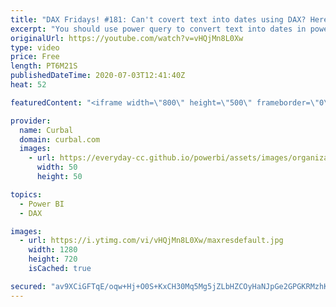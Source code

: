 ```yaml
---
title: "DAX Fridays! #181: Can't covert text into dates using DAX? Here is why..."
excerpt: "You should use power query to convert text into dates in power bi, but if you have a direct query or live connection and you need to do it in DAX, here is a tutorial of what works, what doesnt and what to watch for.  Enjoy!  Here you can download all the pbix files: https://curbal.com/donwload-center"
originalUrl: https://youtube.com/watch?v=vHQjMn8L0Xw
type: video
price: Free
length: PT6M21S
publishedDateTime: 2020-07-03T12:41:40Z
heat: 52

featuredContent: "<iframe width=\"800\" height=\"500\" frameborder=\"0\" src=\"https://www.youtube.com/embed/vHQjMn8L0Xw\" allow=\"accelerometer; autoplay; encrypted-media; gyroscope; picture-in-picture\" allowfullscreen></iframe>"

provider:
  name: Curbal
  domain: curbal.com
  images:
    - url: https://everyday-cc.github.io/powerbi/assets/images/organizations/curbal.com-50x50.jpg
      width: 50
      height: 50

topics:
  - Power BI
  - DAX

images:
  - url: https://i.ytimg.com/vi/vHQjMn8L0Xw/maxresdefault.jpg
    width: 1280
    height: 720
    isCached: true

secured: "av9XCiGFTqE/oqw+Hj+O0S+KxCH30Mq5Mg5jZLbHZCOyHaNJpGe2GPGKRMzhKDQXMc/H+LOO2Kio09sLx6CNUZEU6z/gxUXaYe2/wQqJ21QM3szNnXs81Ku8p2s/2e1Awx166UVMtcqe4S+xkvHsliiYGqGd069MrHE0pqqol4bgIZwt2KwyOk6PbT4+iLdqopMEAiEPnep5RGtLHD59oXS74LFTratAGOJmg5KuPEIXJfvnvZkCFeMw3t947GWVzYnS7fmutgr4V+dEBnbeg8ingiwrjCsc1mW/vt4SquV3RnAR+BX+fZjPzbg2vTS0SvsV7GBovnanDE85euwAlluZpVj0SdqfwyyRzWLaAigggTM7e67y/ud0+6URPzTFO8mI/VPmwv/LNVnJ5iYntPeWMzO+n7c2tuZ97zEhaX4=;I+7NzaXvEjivHLfiK0sObg=="
---
```


